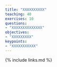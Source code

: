 ```yaml
---
title: "XXXXXXXXXX"
teaching: 40
exercises: 10
questions:
- "XXXXXXXXXXXXXX"
objectives:
- "XXXXXXXXX"
keypoints:
- "XXXXXXXXXXX"
---
```




{% include links.md %}
